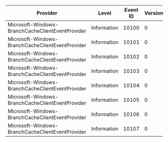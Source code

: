 Provider                                          |  Level        |  Event ID  |  Version  |  Channel                                                             |  Task  |  Opcode  |  Keyword  |  Message
--------------------------------------------------|---------------|------------|-----------|----------------------------------------------------------------------|--------|----------|-----------|--------------------------
Microsoft-Windows-BranchCacheClientEventProvider  |  Information  |  10100     |  0        |  Microsoft-Windows-BranchCacheClientEventProvider/DiagnosticChannel  |        |          |           |  ClientOpenContent
Microsoft-Windows-BranchCacheClientEventProvider  |  Information  |  10101     |  0        |  Microsoft-Windows-BranchCacheClientEventProvider/DiagnosticChannel  |        |          |           |  ClientCloseContent
Microsoft-Windows-BranchCacheClientEventProvider  |  Information  |  10102     |  0        |  Microsoft-Windows-BranchCacheClientEventProvider/DiagnosticChannel  |        |          |           |  ClientAddData
Microsoft-Windows-BranchCacheClientEventProvider  |  Information  |  10103     |  0        |  Microsoft-Windows-BranchCacheClientEventProvider/DiagnosticChannel  |        |          |           |  ClientAddDataComplete
Microsoft-Windows-BranchCacheClientEventProvider  |  Information  |  10104     |  0        |  Microsoft-Windows-BranchCacheClientEventProvider/DiagnosticChannel  |        |          |           |  ClientBlockRead
Microsoft-Windows-BranchCacheClientEventProvider  |  Information  |  10105     |  0        |  Microsoft-Windows-BranchCacheClientEventProvider/DiagnosticChannel  |        |          |           |  ClientBlockReadComplete
Microsoft-Windows-BranchCacheClientEventProvider  |  Information  |  10106     |  0        |  Microsoft-Windows-BranchCacheClientEventProvider/DiagnosticChannel  |        |          |           |  ClientStreamRead
Microsoft-Windows-BranchCacheClientEventProvider  |  Information  |  10107     |  0        |  Microsoft-Windows-BranchCacheClientEventProvider/DiagnosticChannel  |        |          |           |  ClientStreamReadComplete